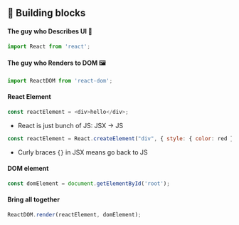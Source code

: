 ## 🧱 Building blocks
#### The guy who Describes UI 🤏
```js
import React from 'react';
```
#### The guy who Renders to DOM 🖼️
```js
import ReactDOM from 'react-dom';
```
#### React Element
```js
const reactElement = <div>hello</div>;
```
* React is just bunch of JS: JSX -> JS
```js
const reactElement = React.createElement("div", { style: { color: red } }, "hello there");
```
* Curly braces `{}` in JSX means go back to JS

#### DOM element
```js
const domElement = document.getElementById('root');
```
#### Bring all together
```js
ReactDOM.render(reactElement, domElement);
```
